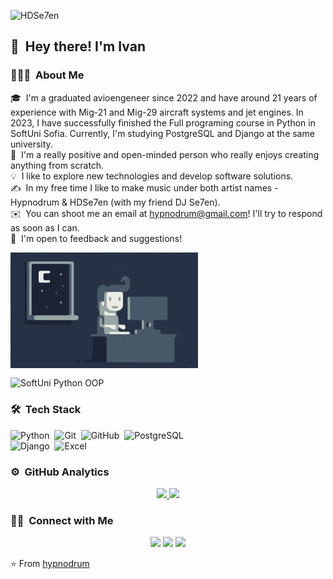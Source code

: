 
![HDSe7en](https://i.ibb.co/5F2V0Pz/hd7.png)

## 👋 &nbsp;Hey there! I'm Ivan

### 👨🏻‍💻 &nbsp;About Me

🎓 &nbsp;I'm a graduated avioengeneer since 2022 and have around 21 years of experience with Mig-21 and Mig-29 aircraft systems and jet engines.
In 2023, I have successfully finished the Full programing course in Python in SoftUni Sofia.
Currently, I'm studying PostgreSQL and Django at the same university.\
🌱 &nbsp;I'm a really positive and open-minded person who really enjoys creating anything from scratch. \
💡 &nbsp;I like to explore new technologies and develop software solutions.\
✍️ &nbsp;In my free time I like to make music under both artist names - Hypnodrum & HDSe7en (with my friend DJ Se7en).\
✉️ &nbsp;You can shoot me an email at hypnodrum@gmail.com! I'll try to respond as soon as I can.\
📄 &nbsp;I'm open to feedback and suggestions!

<img alt="Night Coding" src="https://raw.githubusercontent.com/AVS1508/AVS1508/master/assets/Night-Coding.gif" align="center"/>

<img alt="SoftUni Python OOP"
src="https://i.ibb.co/KF9MFSR/FB-IMG-1694546577502.jpg" align="center"/>

### 🛠 &nbsp;Tech Stack

![Python](https://img.shields.io/badge/-Python-333333?style=flat&logo=python)&nbsp;
![Git](https://img.shields.io/badge/-Git-333333?style=flat&logo=git)&nbsp;
![GitHub](https://img.shields.io/badge/-GitHub-333333?style=flat&logo=github)&nbsp;
![PostgreSQL](https://img.shields.io/badge/-PostgreSQL-333333?style=flat&logo=postgresql)\
![Django](https://img.shields.io/badge/-Django-333333?style=flat&logo=django)&nbsp;
![Excel](https://img.shields.io/badge/Microsoft_Excel-333333?style=flat&logo=microsoft-excel)&nbsp;

### ⚙️ &nbsp;GitHub Analytics

<p align="center">
<a href="https://github.com/hypnodrum">
  <img height="180em" src="https://github-readme-stats-eight-theta.vercel.app/api?username=hypnodrum&show_icons=true&theme=vue-dark&include_all_commits=true&count_private=true" />
  <img height="180em" src="https://github-readme-stats-eight-theta.vercel.app/api/top-langs/?username=hypnodrum&layout=compact&exclude_lang=java+r&theme=vue-dark" />
</a>
</p>

### 🤝🏻 &nbsp;Connect with Me

<p align="center">
<a href="mailto:hypnodrum@gmail.com"><img src="https://img.shields.io/badge/-hypnodrum@gmail.com-D14836?style=flat-square&logo=Gmail&logoColor=white"/></a>
<a href="https://instagram.com/hypnodrum"><img src="https://img.shields.io/badge/-@hypnodrum-E4405F?style=flat-square&logo=Instagram&logoColor=white"/></a>
<a href="https://facebook.com/hypnodrum"><img src="https://img.shields.io/badge/-@hypnodrum-1877F2?style=flat-square&logo=Facebook&logoColor=white"/></a>
</p>

⭐️ From [hypnodrum](https://github.com/hypnodrum)

